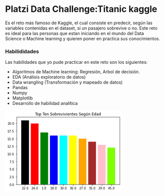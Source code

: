 #  Platzi Data Challenge:Titanic kaggle

Es el reto más famoso de Kaggle, el cual consiste en predecir, según las variables contenidas en el dataset, si un pasajero sobrevive o no. Este reto es ideal para las personas que estan iniciando en el mundo del Data Science o Machine learning y quieren poner en practica sus conocimientos.

###  Habilididades

Las habilidades que yo pude practicar en este reto son los siguientes:

- Algoritmos de Machine learning: Regresión, Arbol de decisión.
- EDA (Análisis exploratorio de datos)
- Data wrangling (Transformación y mapeado de datos)
- Pandas
- Numpy
- Matplotlib
- Desarrollo de habilidad analítica

![](https://github.com/AngelloVillanueva/titanic_kaggle/blob/master/imagenes/descargar%20(1).png?raw=true)
